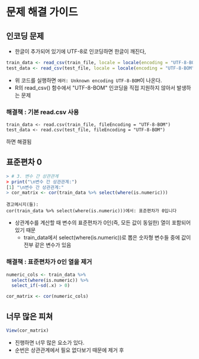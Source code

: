 # 문제 해결 가이드

## 인코딩 문제
- 한글이 추가되어 있기에 UTF-8로 인코딩하면 한글이 깨진다, 
```R
train_data <- read_csv(train_file, locale = locale(encoding = "UTF-8-BOM")) 
test_data <- read_csv(test_file, locale = locale(encoding = "UTF-8-BOM")) 
```
- 위 코드를 실행하면 ``` 에러: Unknown encoding UTF-8-BOM ```이 나온다. 
- R의 read_csv() 함수에서 "UTF-8-BOM" 인코딩을 직접 지원하지 않아서 발생하는 문제

### 해결책 : 기본 read.csv 사용
```
train_data <- read.csv(train_file, fileEncoding = "UTF-8-BOM")
test_data <- read.csv(test_file, fileEncoding = "UTF-8-BOM")
```
하면 해결됨


## 표준편차 0
```R
> # 3. 변수 간 상관관계
> print("\n변수 간 상관관계:")
[1] "\n변수 간 상관관계:"
> cor_matrix <- cor(train_data %>% select(where(is.numeric)))
```
```shell
경고메시지(들):
cor(train_data %>% select(where(is.numeric)))에서: 표준편차가 0입니다
```
- 상관계수를 계산할 때 변수의 표준편차가 0인(즉, 모든 값이 동일한) 열이 포함되어 있기 때문
    -  train_data에서 select(where(is.numeric))로 뽑은 숫자형 변수들 중에 값이 전부 같은 변수가 있음
### 해결책 : 표준편차가 0인 열을 제거
```R
numeric_cols <- train_data %>%
  select(where(is.numeric)) %>%
  select_if(~sd(.x) > 0)

cor_matrix <- cor(numeric_cols)
```

## 너무 많은 피쳐 
```R
View(cor_matrix)
```
- 진행하면 너무 많은 요소가 있다.
- 순번은 상관관계에서 필요 없다보기 때문에 제거 후 